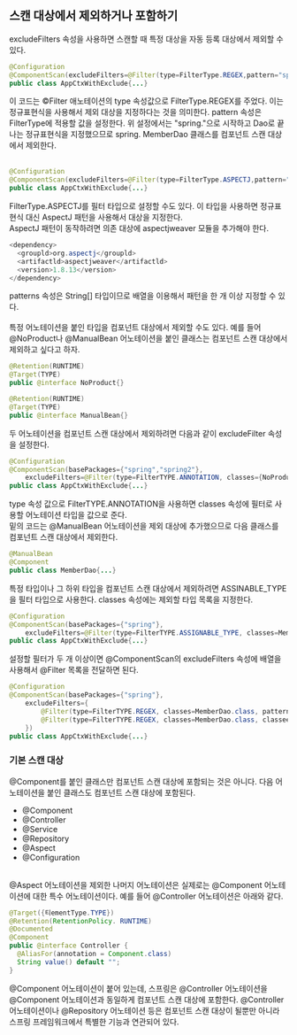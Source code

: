 ## 스캔 대상에서 제외하거나 포함하기
excludeFilters 속성을 사용하면 스캔할 때 특정 대상을 자동 등록 대상에서 제외할 수 있다.<br>
```java
@Configuration
@ComponentScan(excludeFilters=@Filter(type=FilterType.REGEX,pattern="spring\\..*Dao"))
public class AppCtxWithExclude{...}
```
이 코드는 ©Filter 애노테이션의 type 속성값으로 FilterType.REGEX를 주었다. 이는 정규표현식을 사용해서 제외 대상을 지정하다는 것을 의미한다. pattern 속성은 FilterType에 적용할 값을 설정한다. 위 설정에서는 "spring."으로 시작하고 Dao로 끝나는 정규표현식을 지정했으므로 spring. MemberDao 클래스를 컴포넌트 스캔 대상에서 제외한다.
<br><br>
```java
@Configuration
@ComponentScan(excludeFilters=@Filter(type=FilterType.ASPECTJ,pattern="spring.*Dao"))
public class AppCtxWithExclude{...}
```
FilterType.ASPECTJ를 필터 타입으로 설정할 수도 있다. 이 타입을 사용하면 정규표현식 대신 AspectJ 패턴을 사용해서 대상을 지정한다.
<br>
AspectJ 패턴이 동작하려면 의존 대상에 aspectjweaver 모듈을 추가해야 한다.
```java
<dependency>
  <groupld>org.aspectj</groupld>
  <artifactld>aspectjweaver</artifactld>
  <version>1.8.13</version>
</dependency>
```
patterns 속성은 String[] 타입이므로 배열을 이용해서 패턴을 한 개 이상 지정할 수 있다.
<br><br>
특정 어노테이션을 붙인 타입을 컴포넌트 대상에서 제외할 수도 있다. 예를 들어 @NoProduct나 @ManualBean 어노테이션을 붙인 클래스는 컴포넌트 스캔 대상에서 제외하고 싶다고 하자.
```java
@Retention(RUNTIME)
@Target(TYPE)
public @interface NoProduct{}

@Retention(RUNTIME)
@Target(TYPE)
public @interface ManualBean{}
```
두 어노테이션을 컴포넌트 스캔 대상에서 제외하려면 다음과 같이 excludeFilter 속성을 설정한다.
```java
@Configuration
@ComponentScan(basePackages={"spring","spring2"},
	excludeFilters=@Filter(type=FilterTYPE.ANNOTATION, classes={NoProduct.class,ManualBean.class}))
public class AppCtxWithExclude{...}
```
type 속성 값으로 FilterTYPE.ANNOTATION을 사용하면 classes 속성에 필터로 사용할 어노테이션 타입을 값으로 준다.
<br>
밑의 코드는 @ManualBean 어노테이션을 제외 대상에 추가했으므로 다음 클래스를 컴포넌트 스캔 대상에서 제외한다.
```java
@ManualBean
@Component
public class MemberDao{...}
```
특정 타입이나 그 하위 타입을 컴포넌트 스캔 대상에서 제외하려면 ASSINABLE_TYPE을 필터 타입으로 사용한다. classes 속성에는 제외할 타입 목록을 지정한다.
```java
@Configuration
@ComponentScan(basePackages={"spring"},
	excludeFilters=@Filter(type=FilterTYPE.ASSIGNABLE_TYPE, classes=MemberDao.class))
public class AppCtxWithExclude{...}
```
설정할 필터가 두 개 이상이면 @ComponentScan의 excludeFilters 속성에 배열을 사용해서 @Filter 목록을 전달하면 된다.
```java
@Configuration
@ComponentScan(basePackages={"spring"},
	excludeFilters={
    	@Filter(type=FilterTYPE.REGEX, classes=MemberDao.class, pattern="spring2\\..*"),
    	@Filter(type=FilterTYPE.REGEX, classes=MemberDao.class, classees=ManualBean.class)
    })
public class AppCtxWithExclude{...}
```
### 기본 스캔 대상
@Component를 붙인 클래스만 컴포넌트 스캔 대상에 포함되는 것은 아니다. 다음 어노테이션을 붙인 클래스도 컴포넌트 스캔 대상에 포함된다.
- @Component
- @Controller
- @Service
- @Repository
- @Aspect
- @Configuration
<br>
@Aspect 어노테이션을 제외한 나머지 어노테이션은 실제로는 @Component 어노테이션에 대한 특수 어노테이션이다. 예를 들어 @Controller 어노테이션은 아래와 같다.

```java
@Target({티ementType.TYPE})
@Retention(RetentionPolicy. RUNTIME)
@Documented
@Component
public @interface Controller {
  @AliasFor(annotation = Component.class)
  String value() default "";
}
```
@Component 어노테이션이 붙어 있는데, 스프링은 @Controller 어노테이션을 @Component 어노테이션과 동일하게 컴포넌트 스캔 대상에 포함한다. @Controller 어노테이션이나 @Repository 어노테이션 등은 컴포넌트 스캔 대상이 될뿐만 아니라 스프링 프레임워크에서 특별한 기능과 연관되어 있다.
